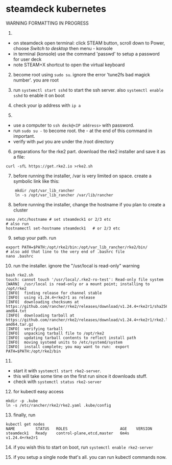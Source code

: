 # steamdeck kubernetes

WARNING FORMATTING IN PROGRESS

1. 
- on steamdeck open terminal: click STEAM button, scroll down to Power, choose *Switch to desktop*
then menu - konsole
- in terminal (konsole) use the command 'passwd' to setup a password for user deck
- note STEAM+X shortcut to open the virtual keyboard

2. become root using `sudo su`. ignore the error 'tune2fs bad magick number'. you are root

3. run `systemctl start sshd` to start the ssh server. also `systemctl enable sshd` to enable it on boot

4. check your ip address with `ip a`

5. 
- use a computer to `ssh deck@<IP address>` with password. 
- run `sudo su -` to become root. the - at the end of this command in important.
- verify with `pwd` you are under the /root directory

6. preparations for the rke2 part. download the rke2 installer and save it as a file:
```
curl -sfL https://get.rke2.io >rke2.sh
```

7. before running the installer, /var is very limited on space. create a symbolic link like this:
```
    mkdir /opt/var_lib_rancher
    ln -s /opt/var_lib_rancher /var/lib/rancher
```

8. before running the installer, change the hostname if you plan to create a cluster
```
nano /etc/hostname # set steamdeck1 or 2/3 etc
# also run
hostnamectl set-hostname steamdeck1   # or 2/3 etc
``` 

9. setup your path. run
```
export PATH=$PATH:/opt/rke2/bin:/opt/var_lib_rancher/rke2/bin/
# also add that line to the very end of .bashrc file 
nano .bashrc 
```

10. run the installer. ignore the "/usr/local is read-only" warning
```
bash rke2.sh 
touch: cannot touch '/usr/local/.rke2-ro-test': Read-only file system
[WARN]  /usr/local is read-only or a mount point; installing to /opt/rke2
[INFO]  finding release for channel stable
[INFO]  using v1.24.4+rke2r1 as release
[INFO]  downloading checksums at https://github.com/rancher/rke2/releases/download/v1.24.4+rke2r1/sha256sum-amd64.txt
[INFO]  downloading tarball at https://github.com/rancher/rke2/releases/download/v1.24.4+rke2r1/rke2.linux-amd64.tar.gz
[INFO]  verifying tarball
[INFO]  unpacking tarball file to /opt/rke2
[INFO]  updating tarball contents to reflect install path
[INFO]  moving systemd units to /etc/systemd/system
[INFO]  install complete; you may want to run:  export PATH=$PATH:/opt/rke2/bin
```

11.
- start it with `systemctl start rke2-server`. 
- this will take some time on the first run since it downloads stuff.
- check with `systemctl status rke2-server`

12. for kubectl easy access
```
mkdir -p .kube
ln -s /etc/rancher/rke2/rke2.yaml .kube/config
```
13. finally, run
```
kubectl get nodes
NAME         STATUS   ROLES                       AGE    VERSION
steamdeck1   Ready    control-plane,etcd,master   6m4s   v1.24.4+rke2r1
```

14. if you wish this to start on boot, run `systemctl enable rke2-server`

15. if you setup a single node that's all. you can run kubectl commands now.


    
